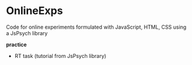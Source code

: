 # OnlineExps
Code for online experiments formulated with JavaScript, HTML, CSS using a JsPsych library

<b> practice </b> 
- RT task (tutorial from JsPsych library)
